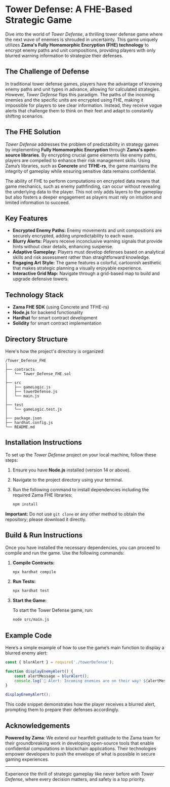 # Tower Defense: A FHE-Based Strategic Game

Dive into the world of *Tower Defense*, a thrilling tower defense game where the next wave of enemies is shrouded in uncertainty. This game uniquely utilizes **Zama's Fully Homomorphic Encryption (FHE) technology** to encrypt enemy paths and unit compositions, providing players with only blurred warning information to strategize their defenses.

## The Challenge of Defense

In traditional tower defense games, players have the advantage of knowing enemy paths and unit types in advance, allowing for calculated strategies. However, *Tower Defense* flips this paradigm. The paths of the incoming enemies and the specific units are encrypted using FHE, making it impossible for players to see clear information. Instead, they receive vague alerts that challenge them to think on their feet and adapt to constantly shifting scenarios.

## The FHE Solution

*Tower Defense* addresses the problem of predictability in strategy games by implementing **Fully Homomorphic Encryption** through **Zama's open-source libraries**. By encrypting crucial game elements like enemy paths, players are compelled to enhance their risk management skills. Using Zama’s libraries, such as **Concrete** and **TFHE-rs**, the game maintains the integrity of gameplay while ensuring sensitive data remains confidential.

The ability of FHE to perform computations on encrypted data means that game mechanics, such as enemy pathfinding, can occur without revealing the underlying data to the player. This not only adds layers to the gameplay but also fosters a deeper engagement as players must rely on intuition and limited information to succeed.

## Key Features

- **Encrypted Enemy Paths:** Enemy movements and unit compositions are securely encrypted, adding unpredictability to each wave.
- **Blurry Alerts:** Players receive inconclusive warning signals that provide hints without clear details, enhancing suspense.
- **Adaptive Gameplay:** Players must develop defenses based on analytical skills and risk assessment rather than straightforward knowledge.
- **Engaging Art Style:** The game features a colorful, cartoonish aesthetic that makes strategic planning a visually enjoyable experience.
- **Interactive Grid Map:** Navigate through a grid-based map to build and upgrade defensive towers.

## Technology Stack

- **Zama FHE SDK** (using Concrete and TFHE-rs)
- **Node.js** for backend functionality
- **Hardhat** for smart contract development
- **Solidity** for smart contract implementation

## Directory Structure

Here's how the project's directory is organized:

```
/Tower_Defense_FHE
│
├── contracts
│   └── Tower_Defense_FHE.sol
│
├── src
│   ├── gameLogic.js
│   ├── towerDefense.js
│   └── main.js
│
├── test
│   └── gameLogic.test.js
│
├── package.json
├── hardhat.config.js
└── README.md
```

## Installation Instructions

To set up the *Tower Defense* project on your local machine, follow these steps:

1. Ensure you have **Node.js** installed (version 14 or above).
2. Navigate to the project directory using your terminal.
3. Run the following command to install dependencies including the required Zama FHE libraries:

   ```bash
   npm install
   ```

**Important:** Do not use `git clone` or any other method to obtain the repository; please download it directly.

## Build & Run Instructions

Once you have installed the necessary dependencies, you can proceed to compile and run the game. Use the following commands:

1. **Compile Contracts:**

   ```bash
   npx hardhat compile
   ```

2. **Run Tests:**

   ```bash
   npx hardhat test
   ```

3. **Start the Game:**

   To start the Tower Defense game, run:

   ```bash
   node src/main.js
   ```

## Example Code

Here’s a simple example of how to use the game’s main function to display a blurred enemy alert:

```javascript
const { blurAlert } = require('./towerDefense');

function displayEnemyAlert() {
    const alertMessage = blurAlert();
    console.log(`🚨 Alert: Incoming enemies are on their way! ${alertMessage}`);
}

displayEnemyAlert();
```

This code snippet demonstrates how the player receives a blurred alert, prompting them to prepare their defenses accordingly.

## Acknowledgements

**Powered by Zama**: We extend our heartfelt gratitude to the Zama team for their groundbreaking work in developing open-source tools that enable confidential computations in blockchain applications. Their technologies empower developers to push the envelope of what is possible in secure gaming experiences.

---

Experience the thrill of strategic gameplay like never before with *Tower Defense*, where every decision matters, and safety is a top priority.
